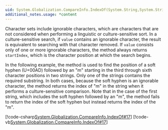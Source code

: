 ```yaml
---
uid: System.Globalization.CompareInfo.IndexOf(System.String,System.String,System.Int32,System.Int32)
additional_notes.usage: *content
---
```


<p>Character sets include ignorable characters, which are characters that are not considered when performing a linguistic or culture-sensitive sort. In a culture-sensitive search, if <code>value</code> contains an ignorable character, the result is equivalent to searching with that character removed. If <code>value</code> consists only of one or more ignorable characters, the <xref href="System.Globalization.CompareInfo.IndexOf(System.String,System.String,System.Int32,System.Int32)"></xref> method always returns <code>startIndex</code>, which is the character position at which the search begins.  
  
 In the following example, the <xref href="System.Globalization.CompareInfo.IndexOf(System.String,System.String,System.Int32,System.Int32)"></xref> method is used to find the position of a soft hyphen (U+00AD) followed by an "m" starting in the third through sixth character positions in two strings. Only one of the strings contains the required substring. In both cases, because the soft hyphen is an ignorable character, the method returns the index of "m" in the string when it performs a culture-sensitive comparison. Note that in the case of the first string, which includes the soft hyphen followed by an "m", the method fails to return the index of the soft hyphen but instead returns the index of the "m".  
  
 [!code-csharp[System.Globalization.CompareInfo.IndexOf#17](~/samples/snippets/csharp/VS_Snippets_CLR_System/system.Globalization.CompareInfo.IndexOf/CS/ignorable16.cs#17)]
 [!code-vb[System.Globalization.CompareInfo.IndexOf#17](~/samples/snippets/visualbasic/VS_Snippets_CLR_System/system.Globalization.CompareInfo.IndexOf/VB/ignorable16.vb#17)]</p>


